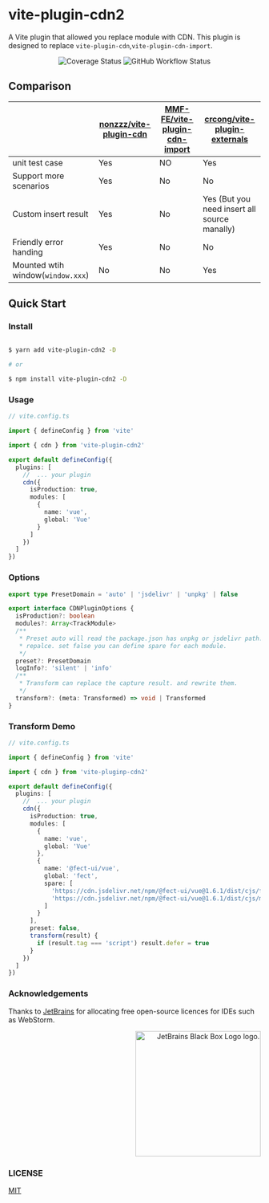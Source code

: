 <h1 aligin="center">vite-plugin-cdn2</h1>

A Vite plugin that allowed you replace module with CDN. This plugin is designed to replace
`vite-plugin-cdn`,`vite-plugin-cdn-import`.

<p align="center">
<img src="https://img.shields.io/codecov/c/github/nonzzz/vite-plugin-cdn?style=for-the-badge" alt="Coverage Status" />
<img alt="GitHub Workflow Status" src="https://img.shields.io/github/workflow/status/nonzzz/vite-plugin-cdn/test?style=for-the-badge">
</p>

## Comparison

|                                   | [nonzzz/vite-plugin-cdn](https://github.com/nonzzz/vite-plugin-cdn) | [MMF-FE/vite-plugin-cdn-import](https://github.com/MMF-FE/vite-plugin-cdn-import) | [crcong/vite-plugin-externals](https://github.com/crcong/vite-plugin-externals/tree/main/src) |
| --------------------------------- | ------------------------------------------------------------------- | --------------------------------------------------------------------------------- | --------------------------------------------------------------------------------------------- |
| unit test case                    | Yes                                                                 | NO                                                                                | Yes                                                                                           |
| Support more scenarios            | Yes                                                                 | No                                                                                | No                                                                                            |
| Custom insert result              | Yes                                                                 | No                                                                                | Yes (But you need insert all source manally)                                                  |
| Friendly error handing            | Yes                                                                 | No                                                                                | No                                                                                            |
| Mounted wtih window(`window.xxx`) | No                                                                  | No                                                                                | Yes                                                                                           |

## Quick Start

### Install

```bash

$ yarn add vite-plugin-cdn2 -D

# or

$ npm install vite-plugin-cdn2 -D

```

### Usage

```typescript
// vite.config.ts

import { defineConfig } from 'vite'

import { cdn } from 'vite-plugin-cdn2'

export default defineConfig({
  plugins: [
    //  ... your plugin
    cdn({
      isProduction: true,
      modules: [
        {
          name: 'vue',
          global: 'Vue'
        }
      ]
    })
  ]
})
```

### Options

```ts
export type PresetDomain = 'auto' | 'jsdelivr' | 'unpkg' | false

export interface CDNPluginOptions {
  isProduction?: boolean
  modules?: Array<TrackModule>
  /**
   * Preset auto will read the package.json has unpkg or jsdelivr path. If not willn't be
   * repalce. set false you can define spare for each module.
   */
  preset?: PresetDomain
  logInfo?: 'silent' | 'info'
  /**
   * Transform can replace the capture result. and rewrite them.
   */
  transform?: (meta: Transformed) => void | Transformed
}
```

### Transform Demo

```ts
// vite.config.ts

import { defineConfig } from 'vite'

import { cdn } from 'vite-pluginp-cdn2'

export default defineConfig({
  plugins: [
    //  ... your plugin
    cdn({
      isProduction: true,
      modules: [
        {
          name: 'vue',
          global: 'Vue'
        },
        {
          name: '@fect-ui/vue',
          global: 'fect',
          spare: [
            'https://cdn.jsdelivr.net/npm/@fect-ui/vue@1.6.1/dist/cjs/fect.umd.js',
            'https://cdn.jsdelivr.net/npm/@fect-ui/vue@1.6.1/dist/cjs/main.css'
          ]
        }
      ],
      preset: false,
      transform(result) {
        if (result.tag === 'script') result.defer = true
      }
    })
  ]
})
```

### Acknowledgements

Thanks to [JetBrains](https://www.jetbrains.com/) for allocating free open-source licences for IDEs such as WebStorm.

<p align="right">
<img width="250px" height="250px" src="https://resources.jetbrains.com/storage/products/company/brand/logos/jb_square.png" alt="JetBrains Black Box Logo logo.">
</p>

### LICENSE

[MIT](./LICENSE)
